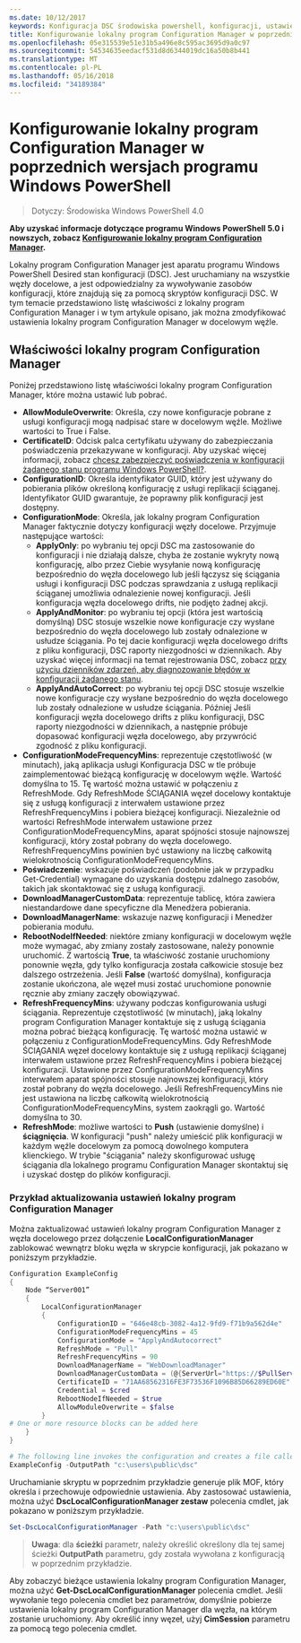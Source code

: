 ```yaml
---
ms.date: 10/12/2017
keywords: Konfiguracja DSC środowiska powershell, konfiguracji, ustawienia
title: Konfigurowanie lokalny program Configuration Manager w poprzednich wersjach programu Windows PowerShell
ms.openlocfilehash: 05e315539e51e31b5a496e8c595ac3695d9a0c97
ms.sourcegitcommit: 54534635eedacf531d8d6344019dc16a50b8b441
ms.translationtype: MT
ms.contentlocale: pl-PL
ms.lasthandoff: 05/16/2018
ms.locfileid: "34189384"
---
```

# <a name="configuring-the-local-configuration-manager-in-previous-versions-of-windows-powershell"></a>Konfigurowanie lokalny program Configuration Manager w poprzednich wersjach programu Windows PowerShell

>Dotyczy: Środowiska Windows PowerShell 4.0

**Aby uzyskać informacje dotyczące programu Windows PowerShell 5.0 i nowszych, zobacz [Konfigurowanie lokalny program Configuration Manager](metaConfig.md).**

Lokalny program Configuration Manager jest aparatu programu Windows PowerShell Desired stan konfiguracji (DSC).
Jest uruchamiany na wszystkie węzły docelowe, a jest odpowiedzialny za wywoływanie zasobów konfiguracji, które znajdują się za pomocą skryptów konfiguracji DSC.
W tym temacie przedstawiono listę właściwości z lokalny program Configuration Manager i w tym artykule opisano, jak można zmodyfikować ustawienia lokalny program Configuration Manager w docelowym węźle.

## <a name="local-configuration-manager-properties"></a>Właściwości lokalny program Configuration Manager

Poniżej przedstawiono listę właściwości lokalny program Configuration Manager, które można ustawić lub pobrać.

- **AllowModuleOverwrite**: Określa, czy nowe konfiguracje pobrane z usługi konfiguracji mogą nadpisać stare w docelowym węźle. Możliwe wartości to True i False.
- **CertificateID**: Odcisk palca certyfikatu używany do zabezpieczania poświadczenia przekazywane w konfiguracji. Aby uzyskać więcej informacji, zobacz [chcesz zabezpieczyć poświadczenia w konfiguracji żądanego stanu programu Windows PowerShell?](http://blogs.msdn.com/b/powershell/archive/2014/01/31/want-to-secure-credentials-in-windows-powershell-desired-state-configuration.aspx).
- **ConfigurationID**: Określa identyfikator GUID, który jest używany do pobierania plików określoną konfigurację z usługi replikacji ściąganej. Identyfikator GUID gwarantuje, że poprawny plik konfiguracji jest dostępny.
- **ConfigurationMode**: Określa, jak lokalny program Configuration Manager faktycznie dotyczy konfiguracji węzły docelowe. Przyjmuje następujące wartości:
  - **ApplyOnly**: po wybraniu tej opcji DSC ma zastosowanie do konfiguracji i nie działają dalsze, chyba że zostanie wykryty nową konfigurację, albo przez Ciebie wysyłanie nową konfigurację bezpośrednio do węzła docelowego lub jeśli łączysz się ściągania usługi i konfiguracji DSC podczas sprawdzania z usługą replikacji ściąganej umożliwia odnalezienie nowej konfiguracji. Jeśli konfiguracja węzła docelowego drifts, nie podjęto żadnej akcji.
  - **ApplyAndMonitor**: po wybraniu tej opcji (która jest wartością domyślną) DSC stosuje wszelkie nowe konfiguracje czy wysłane bezpośrednio do węzła docelowego lub zostały odnalezione w usłudze ściągania. Po tej dacie konfiguracji węzła docelowego drifts z pliku konfiguracji, DSC raporty niezgodności w dziennikach. Aby uzyskać więcej informacji na temat rejestrowania DSC, zobacz [przy użyciu dzienników zdarzeń, aby diagnozowanie błędów w konfiguracji żądanego stanu](http://blogs.msdn.com/b/powershell/archive/2014/01/03/using-event-logs-to-diagnose-errors-in-desired-state-configuration.aspx).
  - **ApplyAndAutoCorrect**: po wybraniu tej opcji DSC stosuje wszelkie nowe konfiguracje czy wysłane bezpośrednio do węzła docelowego lub zostały odnalezione w usłudze ściągania. Później Jeśli konfiguracji węzła docelowego drifts z pliku konfiguracji, DSC raporty niezgodności w dziennikach, a następnie próbuje dopasować konfiguracji węzła docelowego, aby przywrócić zgodność z pliku konfiguracji.
- **ConfigurationModeFrequencyMins**: reprezentuje częstotliwość (w minutach), jaką aplikacja usługi Konfiguracja DSC w tle próbuje zaimplementować bieżącą konfigurację w docelowym węźle. Wartość domyślna to 15. Tę wartość można ustawić w połączeniu z RefreshMode. Gdy RefreshMode ŚCIĄGANIA węzeł docelowy kontaktuje się z usługą konfiguracji z interwałem ustawione przez RefreshFrequencyMins i pobiera bieżącej konfiguracji. Niezależnie od wartości RefreshMode interwałem ustawione przez ConfigurationModeFrequencyMins, aparat spójności stosuje najnowszej konfiguracji, który został pobrany do węzła docelowego. RefreshFrequencyMins powinien być ustawiony na liczbę całkowitą wielokrotnością ConfigurationModeFrequencyMins.
- **Poświadczenie**: wskazuje poświadczeń (podobnie jak w przypadku Get-Credential) wymagane do uzyskania dostępu zdalnego zasobów, takich jak skontaktować się z usługą konfiguracji.
- **DownloadManagerCustomData**: reprezentuje tablicę, która zawiera niestandardowe dane specyficzne dla Menedżera pobierania.
- **DownloadManagerName**: wskazuje nazwę konfiguracji i Menedżer pobierania modułu.
- **RebootNodeIfNeeded**: niektóre zmiany konfiguracji w docelowym węźle może wymagać, aby zmiany zostały zastosowane, należy ponownie uruchomić. Z wartością **True**, ta właściwość zostanie uruchomiony ponownie węzła, gdy tylko konfiguracja została całkowicie stosuje bez dalszego ostrzeżenia. Jeśli **False** (wartość domyślna), konfiguracja zostanie ukończona, ale węzeł musi zostać uruchomione ponownie ręcznie aby zmiany zaczęły obowiązywać.
- **RefreshFrequencyMins**: używany podczas konfigurowania usługi ściągania. Reprezentuje częstotliwość (w minutach), jaką lokalny program Configuration Manager kontaktuje się z usługą ściągania można pobrać bieżącą konfigurację. Tę wartość można ustawić w połączeniu z ConfigurationModeFrequencyMins. Gdy RefreshMode ŚCIĄGANIA węzeł docelowy kontaktuje się z usługą replikacji ściąganej interwałem ustawione przez RefreshFrequencyMins i pobiera bieżącej konfiguracji. Ustawione przez ConfigurationModeFrequencyMins interwałem aparat spójności stosuje najnowszej konfiguracji, który został pobrany do węzła docelowego. Jeśli RefreshFrequencyMins nie jest ustawiona na liczbę całkowitą wielokrotnością ConfigurationModeFrequencyMins, system zaokrągli go. Wartość domyślna to 30.
- **RefreshMode**: możliwe wartości to **Push** (ustawienie domyślne) i **ściągnięcia**. W konfiguracji "push" należy umieścić plik konfiguracji w każdym węźle docelowym za pomocą dowolnego komputera klienckiego. W trybie "ściągania" należy skonfigurować usługę ściągania dla lokalnego programu Configuration Manager skontaktuj się i uzyskać dostęp do plików konfiguracji.

### <a name="example-of-updating-local-configuration-manager-settings"></a>Przykład aktualizowania ustawień lokalny program Configuration Manager

Można zaktualizować ustawień lokalny program Configuration Manager z węzła docelowego przez dołączenie **LocalConfigurationManager** zablokować wewnątrz bloku węzła w skrypcie konfiguracji, jak pokazano w poniższym przykładzie.

```powershell
Configuration ExampleConfig
{
    Node “Server001”
    {
        LocalConfigurationManager
        {
            ConfigurationID = "646e48cb-3082-4a12-9fd9-f71b9a562d4e"
            ConfigurationModeFrequencyMins = 45
            ConfigurationMode = "ApplyAndAutocorrect"
            RefreshMode = "Pull"
            RefreshFrequencyMins = 90
            DownloadManagerName = "WebDownloadManager"
            DownloadManagerCustomData = (@{ServerUrl="https://$PullService/psdscpullserver.svc"})
            CertificateID = "71AA68562316FE3F73536F1096B85D66289ED60E"
            Credential = $cred
            RebootNodeIfNeeded = $true
            AllowModuleOverwrite = $false
        }
# One or more resource blocks can be added here
    }
}

# The following line invokes the configuration and creates a file called Server001.meta.mof at the specified path
ExampleConfig -OutputPath "c:\users\public\dsc"
```

Uruchamianie skryptu w poprzednim przykładzie generuje plik MOF, który określa i przechowuje odpowiednie ustawienia.
Aby zastosować ustawienia, można użyć **DscLocalConfigurationManager zestaw** polecenia cmdlet, jak pokazano w poniższym przykładzie.

```powershell
Set-DscLocalConfigurationManager -Path "c:\users\public\dsc"
```

> **Uwaga**: dla **ścieżki** parametr, należy określić określony dla tej samej ścieżki **OutputPath** parametru, gdy została wywołana z konfiguracją w poprzednim przykładzie.

Aby zobaczyć bieżące ustawienia lokalny program Configuration Manager, można użyć **Get-DscLocalConfigurationManager** polecenia cmdlet.
Jeśli wywołanie tego polecenia cmdlet bez parametrów, domyślnie pobierze ustawienia lokalny program Configuration Manager dla węzła, na którym zostanie uruchomiony.
Aby określić inny węzeł, użyj **CimSession** parametru za pomocą tego polecenia cmdlet.